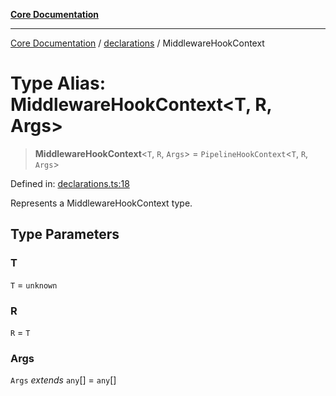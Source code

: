 [**Core Documentation**](../../README.md)

***

[Core Documentation](../../README.md) / [declarations](../README.md) / MiddlewareHookContext

# Type Alias: MiddlewareHookContext\<T, R, Args\>

> **MiddlewareHookContext**\<`T`, `R`, `Args`\> = `PipelineHookContext`\<`T`, `R`, `Args`\>

Defined in: [declarations.ts:18](https://github.com/stonemjs/core/blob/b1f29857c7f1e529739f22d486494bed3b22d2c6/src/declarations.ts#L18)

Represents a MiddlewareHookContext type.

## Type Parameters

### T

`T` = `unknown`

### R

`R` = `T`

### Args

`Args` *extends* `any`[] = `any`[]
